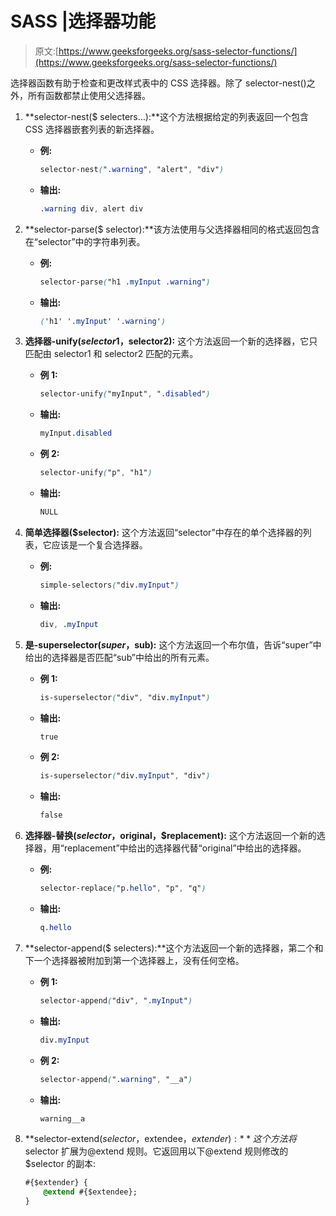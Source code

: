 # SASS |选择器功能

> 原文:[https://www.geeksforgeeks.org/sass-selector-functions/](https://www.geeksforgeeks.org/sass-selector-functions/)

选择器函数有助于检查和更改样式表中的 CSS 选择器。除了 selector-nest()之外，所有函数都禁止使用父选择器。

1.  **selector-nest($ selecters…):**这个方法根据给定的列表返回一个包含 CSS 选择器嵌套列表的新选择器。
    *   **例:**

        ```css
        selector-nest(".warning", "alert", "div")
        ```

    *   **输出:**

        ```css
        .warning div, alert div
        ```

2.  **selector-parse($ selector):**该方法使用与父选择器相同的格式返回包含在“selector”中的字符串列表。
    *   **例:**

        ```css
        selector-parse("h1 .myInput .warning")
        ```

    *   **输出:**

        ```css
        ('h1' '.myInput' '.warning')
        ```

3.  **选择器-unify($selector1，$selector2):** 这个方法返回一个新的选择器，它只匹配由 selector1 和 selector2 匹配的元素。
    *   **例 1:**

        ```css
        selector-unify("myInput", ".disabled")
        ```

    *   **输出:**

        ```css
        myInput.disabled
        ```

    *   **例 2:**

        ```css
        selector-unify("p", "h1")
        ```

    *   **输出:**

        ```css
        NULL
        ```

4.  **简单选择器($selector):** 这个方法返回“selector”中存在的单个选择器的列表，它应该是一个复合选择器。
    *   **例:**

        ```css
        simple-selectors("div.myInput")
        ```

    *   **输出:**

        ```css
        div, .myInput
        ```

5.  **是-superselector($super，$sub):** 这个方法返回一个布尔值，告诉“super”中给出的选择器是否匹配“sub”中给出的所有元素。
    *   **例 1:**

        ```css
        is-superselector("div", "div.myInput")
        ```

    *   **输出:**

        ```css
        true
        ```

    *   **例 2:**

        ```css
        is-superselector("div.myInput", "div")
        ```

    *   **输出:**

        ```css
        false
        ```

6.  **选择器-替换($selector，$original，$replacement):** 这个方法返回一个新的选择器，用“replacement”中给出的选择器代替“original”中给出的选择器。
    *   **例:**

        ```css
        selector-replace("p.hello", "p", "q")
        ```

    *   **输出:**

        ```css
        q.hello
        ```

7.  **selector-append($ selecters):**这个方法返回一个新的选择器，第二个和下一个选择器被附加到第一个选择器上，没有任何空格。
    *   **例 1:**

        ```css
        selector-append("div", ".myInput")
        ```

    *   **输出:**

        ```css
        div.myInput
        ```

    *   **例 2:**

        ```css
        selector-append(".warning", "__a")
        ```

    *   **输出:**

        ```css
        warning__a
        ```

8.  **selector-extend($selector，$extendee，$extender):** 这个方法将$selector 扩展为@extend 规则。它返回用以下@extend 规则修改的$selector 的副本:

    ```css
    #{$extender} {
        @extend #{$extendee};
    }
    ```